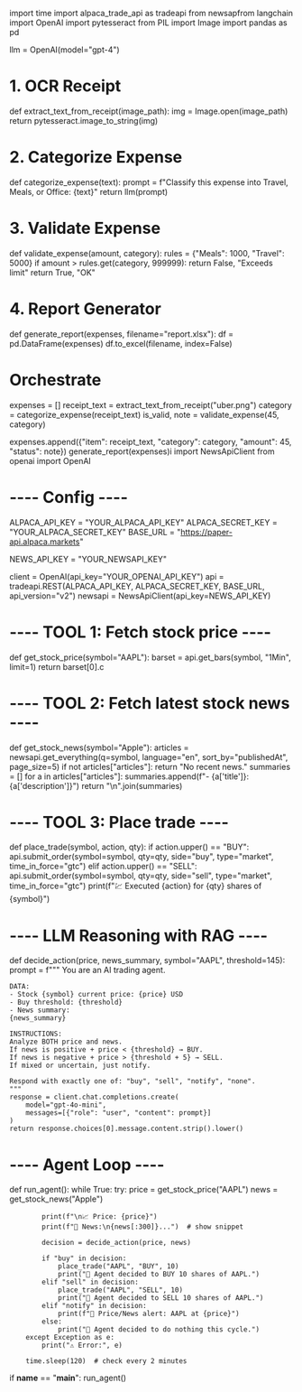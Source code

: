 import time
import alpaca_trade_api as tradeapi
from newsapfrom langchain import OpenAI
import pytesseract
from PIL import Image
import pandas as pd

llm = OpenAI(model="gpt-4")

# 1. OCR Receipt
def extract_text_from_receipt(image_path):
    img = Image.open(image_path)
    return pytesseract.image_to_string(img)

# 2. Categorize Expense
def categorize_expense(text):
    prompt = f"Classify this expense into Travel, Meals, or Office: {text}"
    return llm(prompt)

# 3. Validate Expense
def validate_expense(amount, category):
    rules = {"Meals": 1000, "Travel": 5000}
    if amount > rules.get(category, 999999):
        return False, "Exceeds limit"
    return True, "OK"

# 4. Report Generator
def generate_report(expenses, filename="report.xlsx"):
    df = pd.DataFrame(expenses)
    df.to_excel(filename, index=False)

# Orchestrate
expenses = []
receipt_text = extract_text_from_receipt("uber.png")
category = categorize_expense(receipt_text)
is_valid, note = validate_expense(45, category)

expenses.append({"item": receipt_text, "category": category, "amount": 45, "status": note})
generate_report(expenses)i import NewsApiClient
from openai import OpenAI

# ---- Config ----
ALPACA_API_KEY = "YOUR_ALPACA_API_KEY"
ALPACA_SECRET_KEY = "YOUR_ALPACA_SECRET_KEY"
BASE_URL = "https://paper-api.alpaca.markets"

NEWS_API_KEY = "YOUR_NEWSAPI_KEY"

client = OpenAI(api_key="YOUR_OPENAI_API_KEY")
api = tradeapi.REST(ALPACA_API_KEY, ALPACA_SECRET_KEY, BASE_URL, api_version="v2")
newsapi = NewsApiClient(api_key=NEWS_API_KEY)


# ---- TOOL 1: Fetch stock price ----
def get_stock_price(symbol="AAPL"):
    barset = api.get_bars(symbol, "1Min", limit=1)
    return barset[0].c


# ---- TOOL 2: Fetch latest stock news ----
def get_stock_news(symbol="Apple"):
    articles = newsapi.get_everything(q=symbol, language="en", sort_by="publishedAt", page_size=5)
    if not articles["articles"]:
        return "No recent news."
    summaries = []
    for a in articles["articles"]:
        summaries.append(f"- {a['title']}: {a['description']}")
    return "\n".join(summaries)


# ---- TOOL 3: Place trade ----
def place_trade(symbol, action, qty):
    if action.upper() == "BUY":
        api.submit_order(symbol=symbol, qty=qty, side="buy", type="market", time_in_force="gtc")
    elif action.upper() == "SELL":
        api.submit_order(symbol=symbol, qty=qty, side="sell", type="market", time_in_force="gtc")
    print(f"💹 Executed {action} for {qty} shares of {symbol}")


# ---- LLM Reasoning with RAG ----
def decide_action(price, news_summary, symbol="AAPL", threshold=145):
    prompt = f"""
    You are an AI trading agent.

    DATA:
    - Stock {symbol} current price: {price} USD
    - Buy threshold: {threshold}
    - News summary:
    {news_summary}

    INSTRUCTIONS:
    Analyze BOTH price and news.
    If news is positive + price < {threshold} → BUY.
    If news is negative + price > {threshold + 5} → SELL.
    If mixed or uncertain, just notify.
    
    Respond with exactly one of: "buy", "sell", "notify", "none".
    """
    response = client.chat.completions.create(
        model="gpt-4o-mini",
        messages=[{"role": "user", "content": prompt}]
    )
    return response.choices[0].message.content.strip().lower()


# ---- Agent Loop ----
def run_agent():
    while True:
        try:
            price = get_stock_price("AAPL")
            news = get_stock_news("Apple")

            print(f"\n📈 Price: {price}")
            print(f"📰 News:\n{news[:300]}...")  # show snippet

            decision = decide_action(price, news)

            if "buy" in decision:
                place_trade("AAPL", "BUY", 10)
                print("📢 Agent decided to BUY 10 shares of AAPL.")
            elif "sell" in decision:
                place_trade("AAPL", "SELL", 10)
                print("📢 Agent decided to SELL 10 shares of AAPL.")
            elif "notify" in decision:
                print(f"📢 Price/News alert: AAPL at {price}")
            else:
                print("🤖 Agent decided to do nothing this cycle.")
        except Exception as e:
            print("⚠️ Error:", e)

        time.sleep(120)  # check every 2 minutes


if __name__ == "__main__":
    run_agent()

